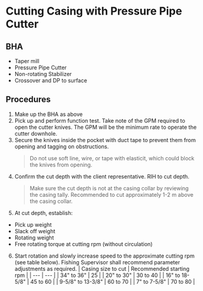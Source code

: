 # Cutting Casing with Pressure Pipe Cutter

## BHA

- Taper mill
- Pressure Pipe Cutter
- Non-rotating Stabilizer
- Crossover and DP to surface

## Procedures

1. Make up the BHA as above
2. Pick up and perform function test. Take note of the GPM required to open the cutter knives. The GPM will be the minimum rate to operate the cutter downhole.
3. Secure the knives inside the pocket with duct tape to prevent them from opening and tagging on obstructions.
   > Do not use soft line, wire, or tape with elasticit, which could block the knives from opening.
4. Confirm the cut depth with the client representative. RIH to cut depth.
   > Make sure the cut depth is not at the casing collar by reviewing the casing tally. Recommended to cut approximately 1-2 m above the casing collar.
5. At cut depth, establish:

- Pick up weight
- Slack off weight
- Rotating weight
- Free rotating torque at cutting rpm (without circulation)

6. Start rotation and slowly increase speed to the approximate cutting rpm (see table below). Fishing Supervisor shall recommend parameter adjustments as required.
   | Casing size to cut | Recommended starting rpm |
   | --- | --- |
   | 34" to 36" | 25 |
   | 20" to 30" | 30 to 40 |
   | 16" to 18-5/8" | 45 to 60 |
   | 9-5/8" to 13-3/8" | 60 to 70 |
   | 7" to 7-5/8" | 70 to 80 |
